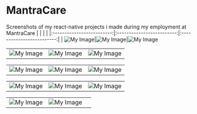 # MantraCare
Screenshots of my react-native projects i made during my employment at MantraCare
| | | |
|:-------------------------:|:-------------------------:|:-------------------------:|
| ![My Image](waterTracker1.jpg)|![My Image](waterTracker2.jpg)|![My Image](weightTracker1.jpg)

| | | |
|:-------------------------:|:-------------------------:|:-------------------------:|
|![My Image](weightTracker2.jpg)|![My Image](DietPlanne1.jpg)|![My Image](DietPlanner2.jpg)


| | | |
|:-------------------------:|:-------------------------:|:-------------------------:
![My Image](DietPlanner3.jpg)|![My Image](DietPlanner4.jpg)|![My Image](DietPlanner5.jpg)


| | | |
|:-------------------------:|:-------------------------:|:-------------------------:
| ![My Image](DietPlanner6.jpg) |![My Image](DietPlanner7.jpg)|![My Image](loginPage1.jpg)

| | | |
|:-------------------------:|:-------------------------:|:-------------------------:
|![My Image](loginPage2.jpg)|![My Image](loginPage3.jpg)



